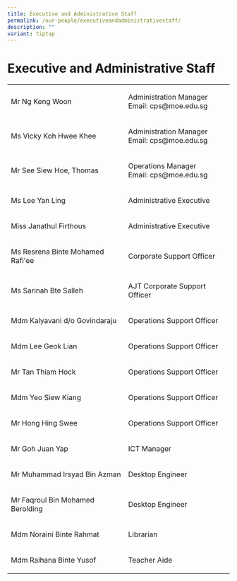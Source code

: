 ```yaml
---
title: Executive and Administrative Staff
permalink: /our-people/executiveandadministrativestaff/
description: ""
variant: tiptap
---
```

<h1>Executive and Administrative Staff</h1><table><tbody><tr><td rowspan="1" colspan="1"><p>Mr Ng Keng Woon</p></td><td rowspan="1" colspan="1"><p>Administration Manager<br>Email: cps@moe.edu.sg</p></td></tr><tr><td rowspan="1" colspan="1"><p>Ms Vicky Koh Hwee Khee</p></td><td rowspan="1" colspan="1"><p>Administration Manager<br>Email: cps@moe.edu.sg</p></td></tr><tr><td rowspan="1" colspan="1"><p>Mr See Siew Hoe, Thomas </p></td><td rowspan="1" colspan="1"><p>Operations Manager<br>Email: cps@moe.edu.sg</p></td></tr><tr><td rowspan="1" colspan="1"><p>Ms Lee Yan Ling</p></td><td rowspan="1" colspan="1"><p>Administrative Executive</p></td></tr><tr><td rowspan="1" colspan="1"><p>Miss Janathul Firthous</p></td><td rowspan="1" colspan="1"><p>Administrative Executive</p></td></tr><tr><td rowspan="1" colspan="1"><p>Ms Resrena Binte Mohamed Rafi'ee</p></td><td rowspan="1" colspan="1"><p>Corporate Support Officer</p></td></tr><tr><td rowspan="1" colspan="1"><p>Ms Sarinah Bte Salleh</p></td><td rowspan="1" colspan="1"><p>AJT Corporate Support Officer</p></td></tr><tr><td rowspan="1" colspan="1"><p>Mdm Kalyavani d/o Govindaraju</p></td><td rowspan="1" colspan="1"><p>Operations Support Officer</p></td></tr><tr><td rowspan="1" colspan="1"><p>Mdm Lee Geok Lian</p></td><td rowspan="1" colspan="1"><p>Operations Support Officer</p></td></tr><tr><td rowspan="1" colspan="1"><p>Mr Tan Thiam Hock</p></td><td rowspan="1" colspan="1"><p>Operations Support Officer</p></td></tr><tr><td rowspan="1" colspan="1"><p>Mdm Yeo Siew Kiang</p></td><td rowspan="1" colspan="1"><p>Operations Support Officer</p></td></tr><tr><td rowspan="1" colspan="1"><p>Mr Hong Hing Swee</p></td><td rowspan="1" colspan="1"><p>Operations Support Officer</p></td></tr><tr><td rowspan="1" colspan="1"><p>Mr Goh Juan Yap</p></td><td rowspan="1" colspan="1"><p>ICT Manager</p></td></tr><tr><td rowspan="1" colspan="1"><p>Mr Muhammad Irsyad Bin Azman</p></td><td rowspan="1" colspan="1"><p>Desktop Engineer</p></td></tr><tr><td rowspan="1" colspan="1"><p>Mr Faqroul Bin Mohamed Berolding</p></td><td rowspan="1" colspan="1"><p>Desktop Engineer</p></td></tr><tr><td rowspan="1" colspan="1"><p>Mdm Noraini Binte Rahmat</p></td><td rowspan="1" colspan="1"><p>Librarian</p></td></tr><tr><td rowspan="1" colspan="1"><p>Mdm Raihana Binte Yusof</p></td><td rowspan="1" colspan="1"><p>Teacher Aide</p></td></tr></tbody></table><p></p>
